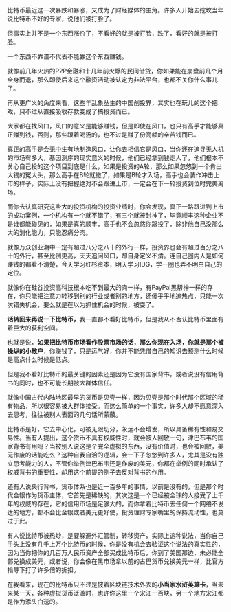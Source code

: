 <p>比特币最近这一次暴跌和暴涨，又成为了财经媒体的主角。许多人开始去挖坟当年说比特币不好的专家，说他们被打脸了。</p><p>但事实上并不是一个东西涨价了，不看好的就是被打脸，跌了，看好的就是被打脸。</p><p>一个东西不靠谱不代表不能靠这个东西赚钱。</p><p>就像前几年火热的P2P金融和十几年前火爆的民间借贷，你如果能在崩盘前几个月全身而退，那么即使后来这个融资活动被认定为非法平台，也都不关你什么事儿了。</p><p>再从更广义的角度来看，这些年乱象丛生的中国创投界，其实也在玩儿的这个把戏，只不过从直接吸收存款变成了搞投资而已。</p><p>大家都在找风口，风口的意义是能够赚钱，但是即使在风口，也只有高手才能够真正赚到钱，否则，那些跟着喝汤的，也不过是赚了份高额的辛苦钱而已。</p><p>真正的高手是会无中生有地制造风口，让你去相信它是风口，当你还在追寻无人机的市场有多大，基因测序的现实意义的时候，他们已经拿到钱走人了，他们根本不关心自己投的这个项目到底是什么，如果是投资的A轮，那么如果忽悠到一个肯出大钱的冤大头，那么高手在B轮就撤了，如果是B轮才入场，高手也会装作冲击上市的样子，实际上没有把握绝对不会跟进上市，一定会在下一轮投资到位时完美离场。</p><p>而你去认真研究这些大的投资机构的投资业绩时，你会发现，真正一路跟进到上市的成功案例，一个机构有一个就不错了，有三个就被封神了，毕竟顺丰这种企业不是谁都能碰见的，如果是真的顺丰，高手也不会忽悠你跟投了，除非他自己没那么大的消化能力，只能忍痛分肉。</p><p>就像万众创业潮中一定有超过八分之八十的外行一样，投资界也会有超过百分之八十的外行，甚至比例更高，天天追问风口，却自身定义不清。连自己圈内人是如何赚钱的都看不清楚，今天学习红杉资本，明天学习IDG，学一圈也弄不明白自己的定位。</p><p>就像你在硅谷投资高科技根本吃不到最大的肉一样，有PayPal黑帮神一样的存在，你只能把注意力转移到别的行业或者别的地方，还傻乎乎地追热点，只能一次次错失机会，要么就是在以为抓住机会的时候，被耍了。</p><p><b>话转回来再说一下比特币，</b>我一直都不看好比特币，但是我从不否认比特币里面有着巨大的获利空间。</p><p>也就是说，<b>如果把比特币市场看作股票市场的话，那么你现在入场，你就是那个被操纵的小散户</b>，你赚钱了，只是运气好，你并不能凭借自己的知识去预测什么时候是高点什么时候是低点。</p><p>但是我不看好比特币的最关键的因素还是因为它没有国家背书，或者说没有信用背书的同时，也不可能长期被大群体信任。</p><p>就像中国古代内陆地区最早的货币是贝壳一样，因为贝壳是那个时代那个区域的稀有物品，所以很容易被大群体接受。而这么简单的一个事实，许多人却不愿意深入去思考，往往被别人表面的几句话所蒙蔽。</p><p>比特币是好，它去中心化，可被无限切分，永远不会增发，所以具备稀有性和易交易性。当有人提出，这个货币不具有权威性时，就会被人回敬一句，津巴布韦的国家背书有用吗？当被别人说这是个完全虚拟的东西，没有价值时，也会被回敬，美元作废的话能吃么？这种自我自洽的逻辑，会一下子忽悠到许多人，尤其是没有独立思考能力的人，不管你举例津巴布韦还是作废的美元，你都在举例的同时承认了权威背书的重要性，却用这个前提的例子去反对背书的作用。</p><p>还有人说央行背书，货币体系也是近一百多年的事情，以前是没有的，但是那个时代金银作为货币主体，它首先是稀缺的，其次这是一个已经被全球的人接受了上千年的权威的存在，它的信用市场是足够大的，而你拿着比特币去任何一个网络不发达的地方，都不会比金银或者美元更好使，投资理财专家嘴里的保持流动性，也莫过于此。</p><p>有人说比特币被热炒，是要躲避外汇管制，转移资产，实际上这种说法，当你自己手头上没有几千上万个比特币的时候，你是没有机会去验证这个说法的真实性的，因为当你把你的几百万人民币资产全部买成比特币后，你到了美国那边，未必能全部兑换成美元，或者说，你会像在黑市场拿以前的古巴货币兑换美元一样，比官方指导下打了许多倍的折扣。</p><p>在我看来，现在的比特币只不过是披着区块链技术外衣的<b>小当家水浒英雄卡</b>，当未来某一天，各种虚拟货币泛滥时，也许你这里一个宋江一百块，另一个地方宋江都是作为添头白送的。</p><p></p><a data-draft-node="block" data-draft-type="mcn-link-card" data-mcn-id="1232655244192382976"></a><p></p>